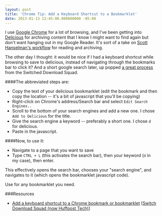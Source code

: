 ```yaml
---
layout: post
title: 'Chrome Tip: Add a Keyboard Shortcut to a Bookmarklet'
date: 2013-01-13 12:45:00.000000000 -05:00
---
```

I use [Google Chrome](https://www.google.com/intl/en/chrome/browser/) for a lot of browsing, and I've been getting into [Delicious](http://delicious.com/) for archiving content that I know I might want to find again but don't want hanging out in my Google Reader. It's sort of a take on [Scott Hanselman's workflow](http://www.hanselman.com/blog/InstapaperDeliveredToYourKindleChangesHowYouConsumeWebContentPlusIFTTTBlogsAndMore.aspx) for reading and archiving.

The other day I thought: it would be nice if I had a keyboard shortcut while browsing to save to delicious, instead of navigating through the bookmarks bar to click it? And a short google search later, up popped [a great process](http://downloadsquad.switched.com/2011/03/02/add-a-keyboard-shortcut-to-a-chrome-bookmark-or-bookmarklet/) from the Switched Download Squad.

####The abbreviated steps are:

* Copy the text of your delicious bookmarklet (edit the bookmark and then copy the location -- it's a bit of javascript that you'll be copying)
* Right-click on Chrome's address/Search bar and select `Edit Search Engines..`
* Scroll to the bottom of your search engines and add a new one. I chose `Add to Delicious` for the title.
* Give the search engine a keyword -- preferably a short one. I chose `d` for delicious.
* Paste in the javascript.

####Now, to use it:
* Navigate to a page that you want to save
* Type `CTRL + L` (this activates the search bar), then your keyword (`d` in my case), then enter.

This effectively opens the search bar, chooses your "search engine", and navigates to it (which opens the bookmarklet javascript code).

Use for any bookmarklet you need.

###Resources
* <a href="http://downloadsquad.switched.com/2011/03/02/add-a-keyboard-shortcut-to-a-chrome-bookmark-or-bookmarklet/">Add a keyboard shortcut to a Chrome bookmark or bookmarklet</a> [<a href="http://www.huffingtonpost.com/tech/">Switch Download Squad (now Huffpost Tech)</a>]</div>
